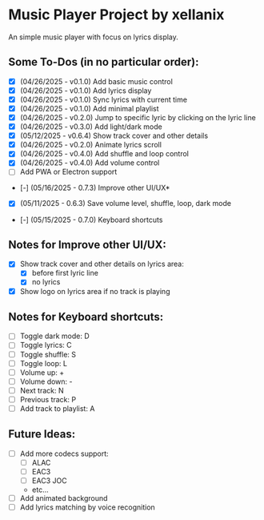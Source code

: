 # Music Player Project by xellanix
An simple music player with focus on lyrics display.

## Some To-Dos (in no particular order):
- [x] (04/26/2025 - v0.1.0) Add basic music control
- [x] (04/26/2025 - v0.1.0) Add lyrics display
- [x] (04/26/2025 - v0.1.0) Sync lyrics with current time
- [x] (04/26/2025 - v0.1.0) Add minimal playlist
- [x] (04/26/2025 - v0.2.0) Jump to specific lyric by clicking on the lyric line
- [x] (04/26/2025 - v0.3.0) Add light/dark mode
- [x] (05/12/2025 - v0.6.4) Show track cover and other details
- [x] (04/26/2025 - v0.2.0) Animate lyrics scroll
- [x] (04/26/2025 - v0.4.0) Add shuffle and loop control
- [x] (04/26/2025 - v0.4.0) Add volume control
- [ ] Add PWA or Electron support
- [-] (05/16/2025 - 0.7.3) Improve other UI/UX*
- [x] (05/11/2025 - 0.6.3) Save volume level, shuffle, loop, dark mode
- [-] (05/15/2025 - 0.7.0) Keyboard shortcuts

## Notes for Improve other UI/UX:
- [x] Show track cover and other details on lyrics area:
  - [x] before first lyric line
  - [x] no lyrics
- [x] Show logo on lyrics area if no track is playing

## Notes for Keyboard shortcuts:
- [ ] Toggle dark mode: D
- [ ] Toggle lyrics: C
- [ ] Toggle shuffle: S
- [ ] Toggle loop: L
- [ ] Volume up: +
- [ ] Volume down: -
- [ ] Next track: N
- [ ] Previous track: P
- [ ] Add track to playlist: A

## Future Ideas:
- [ ] Add more codecs support:
  - [ ] ALAC
  - [ ] EAC3
  - [ ] EAC3 JOC
  - etc...
- [ ] Add animated background
- [ ] Add lyrics matching by voice recognition
